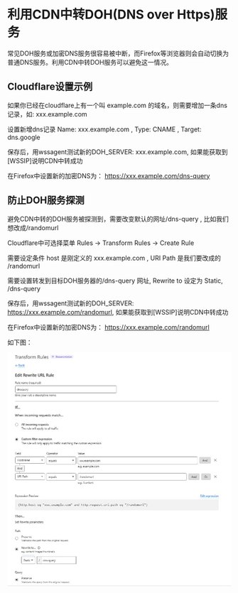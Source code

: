 # 利用CDN中转DOH(DNS over Https)服务

常见DOH服务或加密DNS服务很容易被中断，而Firefox等浏览器则会自动切换为普通DNS服务。利用CDN中转DOH服务可以避免这一情况。

## Cloudflare设置示例

如果你已经在cloudflare上有一个叫 example.com 的域名，则需要增加一条dns记录，如: xxx.example.com

设置新增dns记录 Name: xxx.example.com , Type: CNAME , Target: dns.google

保存后，用wssagent测试新的DOH_SERVER: xxx.example.com,  如果能获取到[WSSIP]说明CDN中转成功

在Firefox中设置新的加密DNS为： https://xxx.example.com/dns-query


## 防止DOH服务探测

避免CDN中转的DOH服务被探测到，需要改变默认的网址/dns-query , 比如我们想改成/randomurl

Cloudflare中可选择菜单 Rules -> Transform Rules -> Create Rule

需要设定条件 host 是刚定义的 xxx.example.com , URI Path 是我们要改成的 /randomurl 

需要设置转发到目标DOH服务器的/dns-query 网址, Rewrite to 设定为 Static, /dns-query

保存后，用wssagent测试新的DOH_SERVER: https://xxx.example.com/randomurl,  如果能获取到[WSSIP]说明CDN中转成功

在Firefox中设置新的加密DNS为： https://xxx.example.com/randomurl


如下图：

![CDN中转DOH服务](dnsurlrewrite.JPG)

